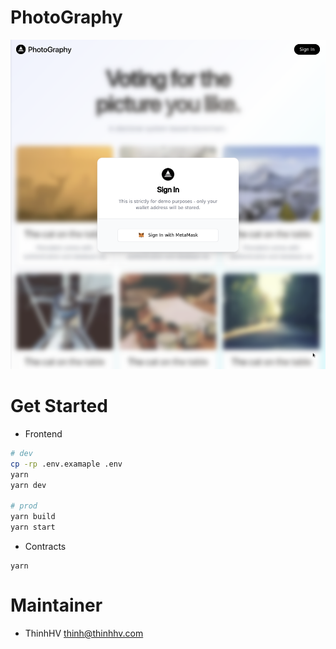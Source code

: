 # PhotoGraphy

![Preview](frontend/docs/images/preview.png)

# Get Started
- Frontend
```bash
# dev
cp -rp .env.examaple .env
yarn
yarn dev

# prod
yarn build
yarn start
```

- Contracts
```
yarn
```

# Maintainer

- ThinhHV <thinh@thinhhv.com>
